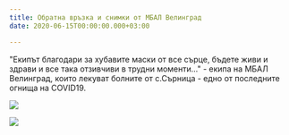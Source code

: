 ```yaml
---
title: Обратна връзка и снимки от МБАЛ Велинград
date: 2020-06-15T00:00:00.000+03:00

---
```

"Екипът благодари за хубавите маски от все сърце, бъдете живи и здрави и все така отзивчиви в трудни моменти..." - екипа на МБАЛ Велинград, които лекуват болните от с.Сърница - едно от последните огнища на COVID19.

![](/images/3463bfef1484381d08eb729c389a44bc.jpeg)

![](/images/497ce9a4f6865c52911110ece29a771b.jpeg)